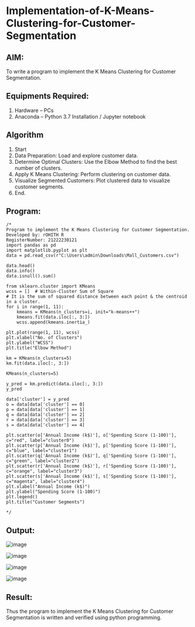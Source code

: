 # Implementation-of-K-Means-Clustering-for-Customer-Segmentation

## AIM:
To write a program to implement the K Means Clustering for Customer Segmentation.

## Equipments Required:
1. Hardware – PCs
2. Anaconda – Python 3.7 Installation / Jupyter notebook

## Algorithm

   1. Start
   2. Data Preparation: Load and explore customer data.
   3. Determine Optimal Clusters: Use the Elbow Method to find the best number of clusters.
   4. Apply K Means Clustering: Perform clustering on customer data.
   5. Visualize Segmented Customers: Plot clustered data to visualize customer segments.
   6. End.


## Program:
```
/*
Program to implement the K Means Clustering for Customer Segmentation.
Developed by: rOHITH R
RegisterNumber: 21222230121
import pandas as pd
import matplotlib.pyplot as plt
data = pd.read_csv(r"C:\Users\admin\Downloads\Mall_Customers.csv")

data.head()
data.info()
data.isnull().sum()

from sklearn.cluster import KMeans
wcss = []  # Within-Cluster Sum of Square
# It is the sum of squared distance between each point & the centroid in a cluster.
for i in range(1, 11):
    kmeans = KMeans(n_clusters=i, init="k-means++")
    kmeans.fit(data.iloc[:, 3:])
    wcss.append(kmeans.inertia_)

plt.plot(range(1, 11), wcss)
plt.xlabel("No. of Clusters")
plt.ylabel("WCSS")
plt.title("Elbow Method")

km = KMeans(n_clusters=5)
km.fit(data.iloc[:, 3:])

KMeans(n_clusters=5)

y_pred = km.predict(data.iloc[:, 3:])
y_pred

data['cluster'] = y_pred
o = data[data['cluster'] == 0]
p = data[data['cluster'] == 1]
q = data[data['cluster'] == 2]
r = data[data['cluster'] == 3]
s = data[data['cluster'] == 4]

plt.scatter(o['Annual Income (k$)'], o['Spending Score (1-100)'], c="red", label="cluster0")
plt.scatter(p['Annual Income (k$)'], p['Spending Score (1-100)'], c="blue", label="cluster1")
plt.scatter(q['Annual Income (k$)'], q['Spending Score (1-100)'], c="green", label="cluster2")
plt.scatter(r['Annual Income (k$)'], r['Spending Score (1-100)'], c="orange", label="cluster3")
plt.scatter(s['Annual Income (k$)'], s['Spending Score (1-100)'], c="magenta", label="cluster4")
plt.xlabel("Annual Income (k$)")
plt.ylabel("Spending Score (1-100)")
plt.legend()
plt.title("Customer Segments")

*/
```

## Output:

![image](https://github.com/user-attachments/assets/d6066c7e-eb23-4291-9053-3de5ac2736ec)

![image](https://github.com/user-attachments/assets/5aa020e1-ad0c-44f9-aaca-6a4f5034df38)

![image](https://github.com/user-attachments/assets/e25fb80a-185c-488d-8231-1e78f19f1ef4)

![image](https://github.com/user-attachments/assets/22f28aa5-e84a-4140-891c-8b22cf50186f)

## Result:
Thus the program to implement the K Means Clustering for Customer Segmentation is written and verified using python programming.
